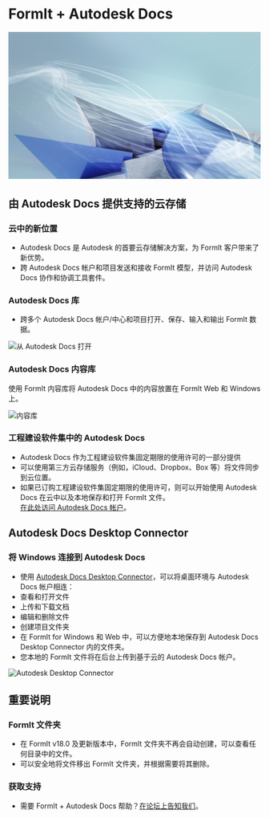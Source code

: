 # FormIt + Autodesk Docs

![](<../.gitbook/assets/adsk docs hero image.jpg>)

## 由 Autodesk Docs 提供支持的云存储

### **云中的新位置**

* Autodesk Docs 是 Autodesk 的首要云存储解决方案，为 FormIt 客户带来了新优势。
* 跨 Autodesk Docs 帐户和项目发送和接收 FormIt 模型，并访问 Autodesk Docs 协作和协调工具套件。

### **Autodesk Docs 库**

* 跨多个 Autodesk Docs 帐户/中心和项目打开、保存、输入和输出 FormIt 数据。

![从 Autodesk Docs 打开](../.gitbook/assets/autodeskdocs\_openfrom.png)

### **Autodesk Docs 内容库**

使用 FormIt 内容库将 Autodesk Docs 中的内容放置在 FormIt Web 和 Windows 上。

![内容库](../.gitbook/assets/autodeskdocs\_contentlibrary.png)

### **工程建设软件集中的 Autodesk Docs**

* Autodesk Docs 作为工程建设软件集固定期限的使用许可的一部分提供
* 可以使用第三方云存储服务（例如，iCloud、Dropbox、Box 等）将文件同步到云位置。
* 如果已订购工程建设软件集固定期限的使用许可，则可以开始使用 Autodesk Docs 在云中以及本地保存和打开 FormIt 文件。\
[在此处访问 Autodesk Docs 帐户](https://acc.autodesk.com/logon)。

## Autodesk Docs Desktop Connector

### **将 Windows 连接到 Autodesk Docs**

* 使用 [Autodesk Docs Desktop Connector](https://info.bim360.autodesk.com/desktop-connector)，可以将桌面环境与 Autodesk Docs 帐户相连：
* 查看和打开文件
* 上传和下载文档
* 编辑和删除文件
* 创建项目文件夹
* 在 FormIt for Windows 和 Web 中，可以方便地本地保存到 Autodesk Docs Desktop Connector 内的文件夹。
* 您本地的 FormIt 文件将在后台上传到基于云的 Autodesk Docs 帐户。

![Autodesk Desktop Connector](../.gitbook/assets/autodeskdocs\_desktopconnector.png)

## 重要说明

### **FormIt 文件夹**

* 在 FormIt v18.0 及更新版本中，FormIt 文件夹不再会自动创建，可以查看任何目录中的文件。
* 可以安全地将文件移出 FormIt 文件夹，并根据需要将其删除。

### **获取支持**

* 需要 FormIt + Autodesk Docs 帮助？[在论坛上告知我们](https://forums.autodesk.com/t5/formit-forum/bd-p/142?profile.language=zh-CN)。
